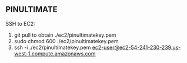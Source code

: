 PINULTIMATE
---------------------------------------------------------------------------
SSH to EC2:
1. git pull to obtain ./ec2/pinultimatekey.pem
2. sudo chmod 600 ./ec2/pinultimatekey.pem
3. ssh -i ./ec2/pinultimatekey.pem ec2-user@ec2-54-241-230-239.us-west-1.compute.amazonaws.com

